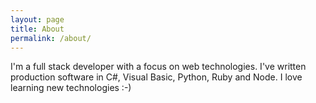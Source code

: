 ```yaml
---
layout: page
title: About
permalink: /about/
---
```


I'm a full stack developer with a focus on web technologies. I've written production software in C#, Visual Basic, Python, Ruby and Node. I love learning new technologies :-)